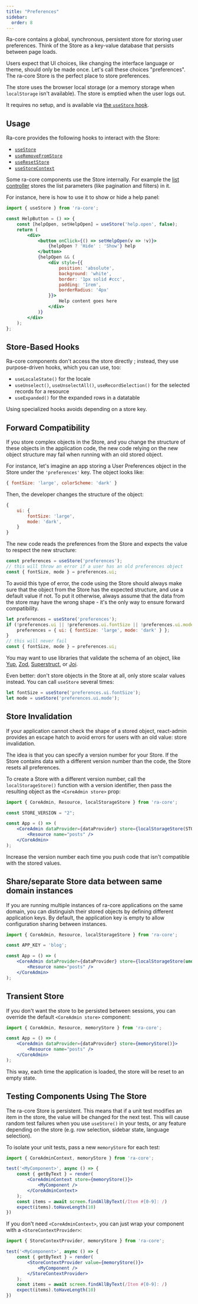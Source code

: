 ```yaml
---
title: "Preferences"
sidebar:
  order: 8
---
```


Ra-core contains a global, synchronous, persistent store for storing user preferences. Think of the Store as a key-value database that persists between page loads.

Users expect that UI choices, like changing the interface language or theme, should only be made once. Let's call these choices "preferences". The ra-core Store is the perfect place to store preferences.

The store uses the browser local storage (or a memory storage when `localStorage` isn't available). The store is emptied when the user logs out.

It requires no setup, and is available via [the `useStore` hook](./useStore.md).

## Usage

Ra-core provides the following hooks to interact with the Store: 

* [`useStore`](./useStore.md)
* [`useRemoveFromStore`](./useRemoveFromStore.md)
* [`useResetStore`](./useResetStore.md)
* [`useStoreContext`](./useStoreContext.md)

Some ra-core components use the Store internally. For example the [list controller](./useListController.md) stores the list parameters (like pagination and filters) in it.

For instance, here is how to use it to show or hide a help panel:

```jsx
import { useStore } from 'ra-core';

const HelpButton = () => {
    const [helpOpen, setHelpOpen] = useStore('help.open', false);
    return (
        <div>
            <button onClick={() => setHelpOpen(v => !v)}>
                {helpOpen ? 'Hide' : 'Show'} help
            </button>
            {helpOpen && (
                <div style={{ 
                    position: 'absolute', 
                    background: 'white', 
                    border: '1px solid #ccc', 
                    padding: '1rem',
                    borderRadius: '4px'
                }}>
                    Help content goes here
                </div>
            )}
        </div>
    );
};
```

## Store-Based Hooks

Ra-core components don't access the store directly ; instead, they use purpose-driven hooks, which you can use, too:

- `useLocaleState()` for the locale
- `useUnselect()`, `useUnselectAll()`, `useRecordSelection()` for the selected records for a resource
- `useExpanded()` for the expanded rows in a datatable

Using specialized hooks avoids depending on a store key.

## Forward Compatibility

If you store complex objects in the Store, and you change the structure of these objects in the application code, the new code relying on the new object structure may fail when running with an old stored object.

For instance, let's imagine an app storing a User Preferences object in the Store under the `'preferences'` key. The object looks like:

```jsx
{ fontSize: 'large', colorScheme: 'dark' }
```

Then, the developer changes the structure of the object:

```jsx
{
    ui: {
        fontSize: 'large',
        mode: 'dark',
    }
}
```

The new code reads the preferences from the Store and expects the value to respect the new structure:

```jsx
const preferences = useStore('preferences');
// this will throw an error if a user has an old preferences object
const { fontSize, mode } = preferences.ui;
```

To avoid this type of error, the code using the Store should always make sure that the object from the Store has the expected structure, and use a default value if not. To put it otherwise, always assume that the data from the store may have the wrong shape - it's the only way to ensure forward compatibility.

```jsx
let preferences = useStore('preferences');
if (!preferences.ui || !preferences.ui.fontSize || !preferences.ui.mode) {
    preferences = { ui: { fontSize: 'large', mode: 'dark' } };
}
// this will never fail
const { fontSize, mode } = preferences.ui;
```

You may want to use libraries that validate the schema of an object, like [Yup](https://github.com/jquense/yup), [Zod](https://github.com/vriad/zod), [Superstruct](https://github.com/ianstormtaylor/superstruct), or [Joi](https://github.com/hapijs/joi).

Even better: don't store objects in the Store at all, only store scalar values instead. You can call `useStore` several times:

```jsx
let fontSize = useStore('preferences.ui.fontSize');
let mode = useStore('preferences.ui.mode');
```

## Store Invalidation

If your application cannot check the shape of a stored object, react-admin provides an escape hatch to avoid errors for users with an old value: store invalidation. 

The idea is that you can specify a version number for your Store. If the Store contains data with a different version number than the code, the Store resets all preferences.

To create a Store with a different version number, call the `localStorageStore()` function with a version identifier, then pass the resulting object as the `<CoreAdmin store>` prop:

```jsx
import { CoreAdmin, Resource, localStorageStore } from 'ra-core';

const STORE_VERSION = "2";

const App = () => (
    <CoreAdmin dataProvider={dataProvider} store={localStorageStore(STORE_VERSION)}>
        <Resource name="posts" />
    </CoreAdmin>
);
```

Increase the version number each time you push code that isn't compatible with the stored values. 

## Share/separate Store data between same domain instances

If you are running multiple instances of ra-core applications on the same domain, you can distinguish their stored objects by defining different application keys. By default, the application key is empty to allow configuration sharing between instances.

```jsx
import { CoreAdmin, Resource, localStorageStore } from 'ra-core';

const APP_KEY = 'blog';

const App = () => (
    <CoreAdmin dataProvider={dataProvider} store={localStorageStore(undefined, APP_KEY)}>
        <Resource name="posts" />
    </CoreAdmin>
);
```


## Transient Store

If you don't want the store to be persisted between sessions, you can override the default `<CoreAdmin store>` component:

```jsx
import { CoreAdmin, Resource, memoryStore } from 'ra-core';

const App = () => (
    <CoreAdmin dataProvider={dataProvider} store={memoryStore()}>
        <Resource name="posts" />
    </CoreAdmin>
);
```

This way, each time the application is loaded, the store will be reset to an empty state.

## Testing Components Using The Store

The ra-core Store is persistent. This means that if a unit test modifies an item in the store, the value will be changed for the next test. This will cause random test failures when you use `useStore()` in your tests, or any feature depending on the store (e.g. row selection, sidebar state, language selection).

To isolate your unit tests, pass a new `memoryStore` for each test:

```jsx
import { CoreAdminContext, memoryStore } from 'ra-core';

test('<MyComponent>', async () => {
    const { getByText } = render(
        <CoreAdminContext store={memoryStore()}>
            <MyComponent />
        </CoreAdminContext>
    );
    const items = await screen.findAllByText(/Item #[0-9]: /)
    expect(items).toHaveLength(10)
})
```

If you don't need `<CoreAdminContext>`, you can just wrap your component with a `<StoreContextProvider>`:

```jsx
import { StoreContextProvider, memoryStore } from 'ra-core';

test('<MyComponent>', async () => {
    const { getByText } = render(
        <StoreContextProvider value={memoryStore()}>
            <MyComponent />
        </StoreContextProvider>
    );
    const items = await screen.findAllByText(/Item #[0-9]: /)
    expect(items).toHaveLength(10)
})
```
